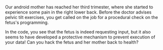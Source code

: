 Our android mother has reached her third trimester, where she started to experience some pain in the right lower back. Before the doctor advises pelvic tilt exercises, you get called on the job for a procedural check on the fetus's programming.

In the code, you see that the fetus is indeed requesting input, but it also seems to have developed a protective mechanism to prevent execution of your data!
Can you hack the fetus and her mother back to health?
